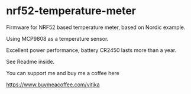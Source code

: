 # nrf52-temperature-meter

Firmware for NRF52 based temperature meter, based on Nordic example.

Using MCP9808 as a temperature sensor.

Excellent power performance, battery CR2450 lasts more than a year.

See Readme inside.

You can support me and buy me a coffee here

https://www.buymeacoffee.com/vitjka
